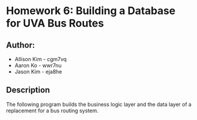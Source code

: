 # Homework 6: Building a Database for UVA Bus Routes

## Author: 
* Allison Kim - cgm7vq
* Aaron Ko - wwr7nu
* Jason Kim - eja8he

## Description

The following program builds the business logic layer and the data layer of a replacement for a bus routing system. 
